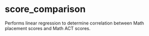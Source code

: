 # score_comparison
Performs linear regression to determine correlation between Math placement scores and Math ACT scores.
